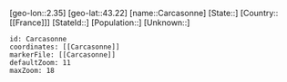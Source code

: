 ﻿---
location: [43.22,2.35]
mapzoom: [7,12] 
mapmarker: city 
type: City
tags:
- geo/City


SpocWebEntityId: 29480
isDeleted: false
confidential: public

---
[geo-lon::2.35]
[geo-lat::43.22]
[name::Carcasonne]
[State::]
[Country::[[France]]]
[StateId::]
[Population::]
[Unknown::]


```leaflet
id: Carcasonne
coordinates: [[Carcasonne]]
markerFile: [[Carcasonne]]
defaultZoom: 11 
maxZoom: 18
```
